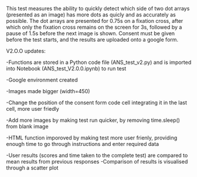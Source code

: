 This test measures the ability to quickly detect which side of two dot arrays (presented as an image) has more dots as quicly and as accurately as possible. The dot arrays are presented for 0.75s on a fixation cross, after which only the fixation cross remains on the screen for 3s, followed by a pause of 1.5s before the next image is shown. Consent must be given before the test starts, and the results are uploaded onto a google form.

V2.O.O updates:

-Functions are stored in a Python code file (ANS_test_v2.py) and is imported into Notebook (ANS_test_V2.0.0.ipynb) to run test

-Google environment created 

-Images made bigger (width=450)

-Change the position of the consent form code cell integrating it in the last cell, more user friedly 

-Add more images by making test run quicker, by removing time.sleep() from blank image

-HTML function imporoved by making test more user frienly, providing enough time to go through instructions and enter required data 

-User results (scores and time taken to the complete test) are compared to mean results from previous responses 
-Comparison of results is visualised through a scatter plot 
 
